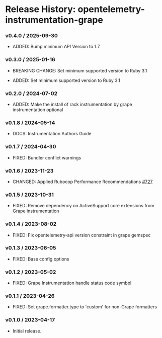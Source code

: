 # Release History: opentelemetry-instrumentation-grape

### v0.4.0 / 2025-09-30

* ADDED: Bump minimum API Version to 1.7

### v0.3.0 / 2025-01-16

* BREAKING CHANGE: Set minimum supported version to Ruby 3.1

* ADDED: Set minimum supported version to Ruby 3.1

### v0.2.0 / 2024-07-02

* ADDED: Make the install of rack instrumentation by grape instrumentation optional

### v0.1.8 / 2024-05-14

* DOCS: Instrumentation Authors Guide

### v0.1.7 / 2024-04-30

* FIXED: Bundler conflict warnings

### v0.1.6 / 2023-11-23

* CHANGED: Applied Rubocop Performance Recommendations [#727](https://github.com/open-telemetry/opentelemetry-ruby-contrib/pull/727)

### v0.1.5 / 2023-10-31

* FIXED: Remove dependency on ActiveSupport core extensions from Grape instrumentation

### v0.1.4 / 2023-08-02

* FIXED: Fix opentelemetry-api version constraint in grape gemspec

### v0.1.3 / 2023-06-05

* FIXED: Base config options 

### v0.1.2 / 2023-05-02

* FIXED: Grape Instrumentation handle status code symbol

### v0.1.1 / 2023-04-26

* FIXED: Set grape.formatter.type to 'custom' for non-Grape formatters

### v0.1.0 / 2023-04-17

* Initial release.
